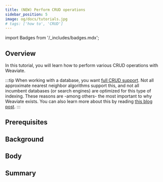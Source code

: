 ```yaml
---
title: (NEW) Perform CRUD operations
sidebar_position: 5
image: og/docs/tutorials.jpg
# tags: ['how to', 'CRUD']
---
```

import Badges from '/_includes/badges.mdx';

<Badges/>

## Overview

In this tutorial, you will learn how to perform various CRUD operations with Weaviate.  

<!-- :::caution This page is under construction.
::: -->

:::tip
When working with a database, you want [full CRUD support](https://en.wikipedia.org/wiki/Create,_read,_update_and_delete). Not all approximate nearest neighbor algorithms support this, and not all incumbent databases (or search engines) are optimized for this type of indexing. These reasons are -among others- the most important to why Weaviate exists. You can also learn more about this by reading [this blog post](https://db-engines.com/en/blog_post/87).
:::

## Prerequisites

## Background

## Body

## Summary
